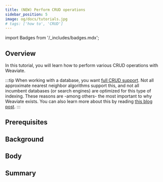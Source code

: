 ```yaml
---
title: (NEW) Perform CRUD operations
sidebar_position: 5
image: og/docs/tutorials.jpg
# tags: ['how to', 'CRUD']
---
```

import Badges from '/_includes/badges.mdx';

<Badges/>

## Overview

In this tutorial, you will learn how to perform various CRUD operations with Weaviate.  

<!-- :::caution This page is under construction.
::: -->

:::tip
When working with a database, you want [full CRUD support](https://en.wikipedia.org/wiki/Create,_read,_update_and_delete). Not all approximate nearest neighbor algorithms support this, and not all incumbent databases (or search engines) are optimized for this type of indexing. These reasons are -among others- the most important to why Weaviate exists. You can also learn more about this by reading [this blog post](https://db-engines.com/en/blog_post/87).
:::

## Prerequisites

## Background

## Body

## Summary
